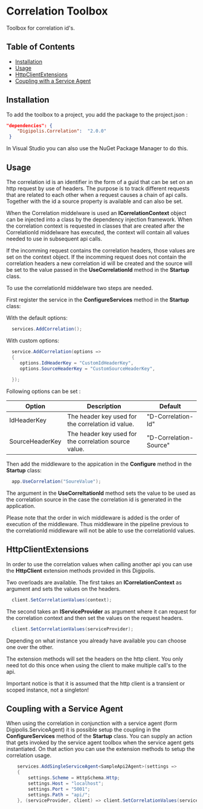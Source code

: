 # Correlation Toolbox

Toolbox for correlation id's.

## Table of Contents

<!-- START doctoc generated TOC please keep comment here to allow auto update -->
<!-- DON'T EDIT THIS SECTION, INSTEAD RE-RUN doctoc TO UPDATE -->


- [Installation](#installation)
- [Usage](#usage)
- [HttpClientExtensions](#httpclientextensions)
- [Coupling with a Service Agent](#coupling-with-a-service-agent)

<!-- END doctoc generated TOC please keep comment here to allow auto update -->

## Installation

To add the toolbox to a project, you add the package to the project.json :

``` json 
"dependencies": {
    "Digipolis.Correlation":  "2.0.0"
 }
``` 

In Visual Studio you can also use the NuGet Package Manager to do this.

## Usage

The correlation id is an identifier in the form of a guid that can be set on an http request by use of headers. The purpose is to track different requests that are related to each other when a request causes a chain of api calls.
Together with the id a source property is available and can also be set.

When the Correlation middelware is used an **ICorrelationContext** object can be injected into a class by the dependency injection framework.
When the correlation context is requested in classes that are created after the CorrelationId middelware has executed, the context will contain all values needed to use in subsequent api calls.

If the incomming request contains the correlation headers, those values are set on the context object.
If the incomming request does not contain the correlation headers a new correlation id will be created and the source will be set to the value passed in the **UseCorrelationId** method in the **Startup** class.

To use the correlationId middelware two steps are needed.

First register the service in the **ConfigureServices** method in the **Startup** class:

With the default options:
``` csharp
  services.AddCorrelation();
```

With custom options:
``` csharp
  service.AddCorrelation(options => 
  {
     options.IdHeaderKey = "CustomIdHeaderKey",
     options.SourceHeaderKey = "CustomSourceHeaderKey", 
      
  });
```

Following options can be set :

Option              | Description                                                | Default
------------------ | ----------------------------------------------------------- | --------------------------------------
IdHeaderKey              | The header key used for the correlation id value. | "D-Correlation-Id"
SourceHeaderKey | The header key used for the correlation source value. | "D-Correlation-Source"  

Then add the middleware to the appication in the **Configure** method in the **Startup** class:

``` csharp
  app.UseCorrelation("SoureValue");
```
The argument in the **UseCorreltationId** method sets the value to be used as the correlation source in the case the correlation id is generated in the application.

Please note that the order in wich middleware is added is the order of execution of the middleware. Thus middleware in the pipeline previous to the correlationId middleware will not be able to use the correlationId values.

## HttpClientExtensions

In order to use the correlation values when calling another api you can use the **HttpClient** extension methods provided in this Digipolis.

Two overloads are available. The first takes an **ICorrelationContext** as argument and sets the values on the headers.
``` csharp
  client.SetCorrelationValues(context);
```

The second takes an **IServiceProvider** as argument where it can request for the correlation context and then set the values on the request headers.
``` csharp
  client.SetCorrelationValues(serviceProvider);
```

Depending on what instance you already have available you can choose one over the other.

The extension methods will set the headers on the http client. You only need tot do this once when using the client to make multiple call's to the api.

Important notice is that it is assumed that the http client is a transient or scoped instance, not a singleton!

## Coupling with a Service Agent

When using the correlation in conjunction with a service agent (form Digipolis.ServiceAgent) it is possible setup the coupling in the **ConfigureServices** method of the **Startup** class.
You can supply an action that gets invoked by the service agent toolbox when the service agent gets instantiated. On that action you can use the extension methods to setup the correlation usage.
``` csharp
    services.AddSingleServiceAgent<SampleApi2Agent>(settings =>
    {
        settings.Scheme = HttpSchema.Http;
        settings.Host = "localhost";
        settings.Port = "5001";
        settings.Path = "api/";
    }, (serviceProvider, client) => client.SetCorrelationValues(serviceProvider));
```
